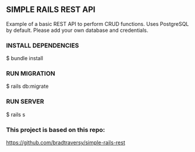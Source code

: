 ## SIMPLE RAILS REST API                            

Example of a basic REST API to perform CRUD functions. Uses PostgreSQL by default. Please add your own database and credentials.            

### INSTALL DEPENDENCIES               
$ bundle install            

### RUN MIGRATION            
$ rails db:migrate             

### RUN SERVER           
\$ rails s            

### This project is based on this repo:            

https://github.com/bradtraversy/simple-rails-rest
